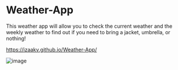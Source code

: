 # Weather-App
This weather app will allow you to check the current weather and the weekly weather to find out if you need to bring a jacket, umbrella, or nothing!

https://izaakv.github.io/Weather-App/


![image](https://user-images.githubusercontent.com/116414886/208529357-172b872c-7d97-4009-8d8e-b24f3a9dac5a.png)
